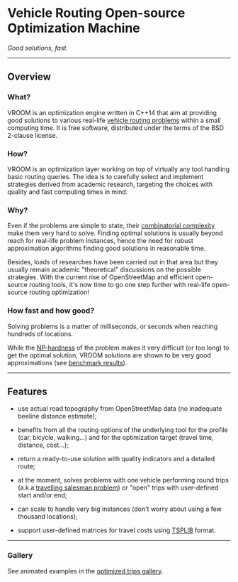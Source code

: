 # Vehicle Routing Open-source Optimization Machine

_Good solutions, fast._

---

## Overview

### What?

VROOM is an optimization engine written in C++14 that aim at providing
good solutions to various real-life [vehicle routing
problems](https://en.wikipedia.org/wiki/Vehicle_routing_problem)
within a small computing time. It is free software, distributed under
the terms of the BSD 2-clause license.

### How?

VROOM is an optimization layer working on top of virtually any tool
handling basic routing queries. The idea is to carefully select and
implement strategies derived from academic research, targeting the
choices with quality and fast computing times in mind.

### Why?

Even if the problems are simple to state, their [combinatorial
complexity](https://en.wikipedia.org/wiki/Combinatorial_optimization)
make them very hard to solve. Finding optimal solutions is usually
beyond reach for real-life problem instances, hence the need for
robust approximation algorithms finding good solutions in reasonable
time.

Besides, loads of researches have been carried out in that area but
they usually remain academic "theoretical" discussions on the possible
strategies. With the current rise of OpenStreetMap and efficient
open-source routing tools, it's now time to go one step further with
real-life open-source routing optimization!

### How fast and how good?

Solving problems is a matter of milliseconds, or seconds when reaching
hundreds of locations.

While the [NP-hardness](https://en.wikipedia.org/wiki/NP-hardness) of
the problem makes it very difficult (or too long) to get the optimal
solution, VROOM solutions are shown to be very good approximations
(see [benchmark
results](https://github.com/jcoupey/vroom/wiki/Benchmarks )).

---

## Features

* use actual road topography from OpenStreetMap data (no inadequate
  beeline distance estimate);

* benefits from all the routing options of the underlying tool for the
  profile (car, bicycle, walking...) and for the optimization target
  (travel time, distance, cost...);

* return a ready-to-use solution with quality indicators and a
  detailed route;

* at the moment, solves problems with one vehicle performing round
  trips (a.k.a
  [travelling salesman problem](https://en.wikipedia.org/wiki/Travelling_salesman_problem))
  or "open" trips with user-defined start and/or end;

* can scale to handle very big instances (don't worry about using a
  few thousand locations);

* support user-defined matrices for travel costs using
  [TSPLIB](http://comopt.ifi.uni-heidelberg.de/software/TSPLIB95/)
  format.

---

### Gallery

See animated examples in the [optimized trips
gallery](http://coupey.fr/vroom/gallery).
